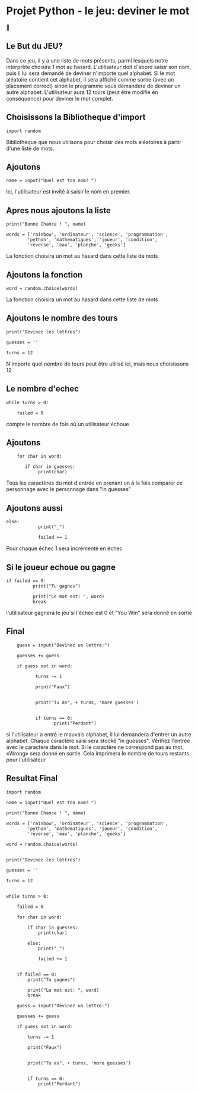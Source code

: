 
# Projet Python - le jeu: deviner le mot
:snake:

## Le But du JEU?

Dans ce jeu, il y a une liste de mots présents, parmi lesquels notre interprète choisira 1 mot au hasard. L'utilisateur doit d'abord saisir son nom, puis il lui sera demandé de deviner n'importe quel alphabet. Si le mot aléatoire contient cet alphabet, il sera affiché comme sortie (avec un placement correct) sinon le programme vous demandera de deviner un autre alphabet. L'utilisateur aura 12 tours (peut être modifié en conséquence) pour deviner le mot complet.

## Choisissons la Bibliotheque d'import

```
import random
```
Bibliothèque que nous utilisons pour choisir des mots aléatoires à partir d'une liste de mots. 

## Ajoutons

```
name = input("Quel est ton nom? ")
```
Ici, l'utilisateur est invité à saisir le nom en premier.

## Apres nous ajoutons la liste

```
print("Bonne Chance ! ", name) 

words = ['rainbow', 'ordinateur', 'science', 'programmation', 
		'python', 'mathematiques', 'joueur', 'condition', 
		'reverse', 'eau', 'planche', 'geeks']
```
La fonction choisira un mot au hasard dans cette liste de mots

## Ajoutons la fonction

```
word = random.choice(words) 
```
La fonction choisira un mot au hasard dans cette liste de mots

## Ajoutons le nombre des tours

```
print("Devinez les lettres") 

guesses = '' 

turns = 12
```
N'importe quel nombre de tours peut être utilisé ici, mais nous choisissons 12

## Le nombre d'echec

```
while turns > 0: 
       
    failed = 0
```
compte le nombre de fois où un utilisateur échoue

## Ajoutons

```
    for char in word:  
          
       if char in guesses:  
            print(char) 
```
Tous les caractères du mot d'entrée en prenant un à la fois.comparer ce personnage avec le personnage dans "in guesses"

## Ajoutons aussi

```
else:  
            print("_") 
              
            failed += 1
```
Pour chaque échec 1 sera incrémenté en échec

## Si le joueur echoue ou gagne

```
if failed == 0: 
		  print("Tu gagnes") 
		
		  print("Le mot est: ", word) 
		  break
```
l'utilisateur gagnera le jeu si l'échec est 0 et "You Win" sera donné en sortie

##  Final

```
	guess = input("Devinez un lettre:") 
	
	guesses += guess 
	
	if guess not in word: 
		
		   turns -= 1
		
		   print("Faux") 
		

		   print("Tu as", + turns, 'more guesses') 
		
		
		   if turns == 0: 
			      print("Perdant") 

```
si l'utilisateur a entré le mauvais alphabet, il lui demandera d'entrer un autre alphabet. Chaque caractère saisi sera stocké "in guesses". Vérifiez l'entrée avec le caractère dans le mot. Si le caractère ne correspond pas au mot, «Wrong» sera donné en sortie. Cela imprimera le nombre de tours restants pour l'utilisateur

##  Resultat Final

```
import random 

name = input("Quel est ton nom? ") 

print("Bonne Chance ! ", name) 

words = ['rainbow', 'ordinateur', 'science', 'programmation', 
		'python', 'mathematiques', 'joueur', 'condition', 
		'reverse', 'eau', 'planche', 'geeks'] 

word = random.choice(words) 


print("Devinez les lettres") 

guesses = '' 

turns = 12


while turns > 0: 
	
	failed = 0
	
	for char in word: 
		
		if char in guesses: 
			print(char) 
			
		else: 
			print("_") 
			
			failed += 1
			

	if failed == 0: 
		print("Tu gagnes") 
		
		print("Le mot est: ", word) 
		break
	
	guess = input("Devinez un lettre:") 
	
	guesses += guess 
	
	if guess not in word: 
		
		turns -= 1
		
		print("Faux") 
		

		print("Tu as", + turns, 'more guesses') 
		
		
		if turns == 0: 
			print("Perdant") 

```
